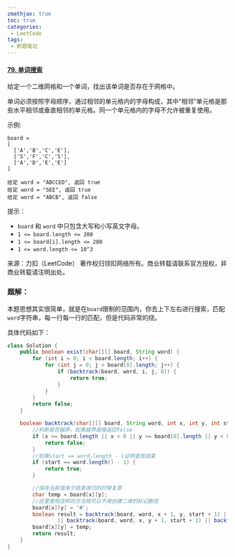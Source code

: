 ```yaml
---
zmathjax: true
toc: true
categories:
 - LeetCode
tags:
 - 刷题笔记
---
```


#### [79. 单词搜索](https://leetcode-cn.com/problems/word-search/)

给定一个二维网格和一个单词，找出该单词是否存在于网格中。

单词必须按照字母顺序，通过相邻的单元格内的字母构成，其中“相邻”单元格是那些水平相邻或垂直相邻的单元格。同一个单元格内的字母不允许被重复使用。

<!--more-->

示例:

```
board =
[
  ['A','B','C','E'],
  ['S','F','C','S'],
  ['A','D','E','E']
]

给定 word = "ABCCED", 返回 true
给定 word = "SEE", 返回 true
给定 word = "ABCB", 返回 false
```


提示：

-   `board` 和 `word` 中只包含大写和小写英文字母。
-   `1 <= board.length <= 200`
-   `1 <= board[i].length <= 200`
-   `1 <= word.length <= 10^3`

来源：力扣（LeetCode）
著作权归领扣网络所有。商业转载请联系官方授权，非商业转载请注明出处。

### 题解：

本题思想其实很简单，就是在`board`限制的范围内，你去上下左右进行搜索，匹配`word`字符串，每一行每一行的匹配，但是代码非常的绕。

具体代码如下：

```java
class Solution {
    public boolean exist(char[][] board, String word) {
        for (int i = 0; i < board.length; i++) {
            for (int j = 0; j < board[0].length; j++) {
                if (backtrack(board, word, i, j, 0)) {
                    return true;
                }
            }
        }
        return false;
    }

    boolean backtrack(char[][] board, String word, int x, int y, int start) {
        //判断是否越界，如果越界直接返回false
        if (x >= board.length || x < 0 || y >= board[0].length || y < 0 || board[x][y] != word.charAt(start)) {
            return false;
        }
        //如果start == word.length - 1证明查找结束
        if (start == word.length() - 1) {
            return true;
        }

        //保存当前值用于结束递归的时候复原
        char temp = board[x][y];
        //这里使用这样的方法就可以不用创建二维的标记数组
        board[x][y] = '#';
        boolean result = backtrack(board, word, x + 1, y, start + 1) || backtrack(board, word, x - 1, y, start + 1)
                || backtrack(board, word, x, y + 1, start + 1) || backtrack(board, word, x, y - 1, start + 1);
        board[x][y] = temp;
        return result;
    }
}
```

